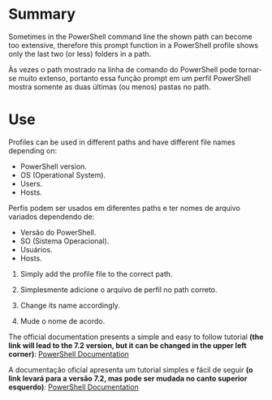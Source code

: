 # Summary

Sometimes in the PowerShell command line the shown path can become too extensive, therefore this prompt function in a PowerShell profile shows only the last two (or less) folders in a path.

Às vezes o path mostrado na linha de comando do PowerShell pode tornar-se muito extenso, portanto essa função prompt em um perfil PowerShell mostra somente as duas últimas (ou menos) pastas no path.

# Use
Profiles can be used in different paths and have different file names depending on: 
  - PowerShell version.
  - OS (Operational System).
  - Users.
  - Hosts.
  
Perfis podem ser usados em diferentes paths e ter nomes de arquivo variados dependendo de:
  - Versão do PowerShell.
  - SO (Sistema Operacional).
  - Usuários.
  - Hosts.

1. Simply add the profile file to the correct path.
1. Simplesmente adicione o arquivo de perfil no path correto.

2. Change its name accordingly.
2. Mude o nome de acordo.

The official documentation presents a simple and easy to follow tutorial **(the link will lead to the 7.2 version, but it can be changed in the upper left corner)**: [PowerShell Documentation](https://docs.microsoft.com/en-us/powershell/module/microsoft.powershell.core/about/about_profiles?view=powershell-7.2)

A documentação oficial apresenta um tutorial simples e fácil de seguir **(o link levará para a versão 7.2, mas pode ser mudada no canto superior esquerdo)**:
[PowerShell Documentation](https://docs.microsoft.com/en-us/powershell/module/microsoft.powershell.core/about/about_profiles?view=powershell-7.2)
